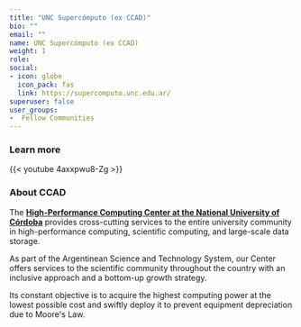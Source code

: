 ```yaml
---
title: "UNC Supercómputo (ex CCAD)"
bio: ""
email: ""
name: UNC Supercómputo (ex CCAD)
weight: 1
role: 
social:
- icon: globe
  icon_pack: fas
  link: https://supercomputo.unc.edu.ar/
superuser: false
user_groups:
-  Fellow Communities
---
```


### Learn more

{{< youtube 4axxpwu8-Zg >}} 

### About CCAD

The **[High-Performance Computing Center at the National University of Córdoba](https://supercomputo.unc.edu.ar/)** provides cross-cutting services to the entire university community in high-performance computing, scientific computing, and large-scale data storage.

As part of the Argentinean Science and Technology System, our Center offers services to the scientific community throughout the country with an inclusive approach and a bottom-up growth strategy.

Its constant objective is to acquire the highest computing power at the lowest possible cost and swiftly deploy it to prevent equipment depreciation due to Moore's Law.

